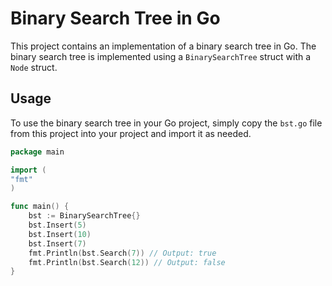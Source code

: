 # Binary Search Tree in Go

This project contains an implementation of a binary search tree in Go. The binary search tree is implemented using a `BinarySearchTree` struct with a `Node` struct.

## Usage

To use the binary search tree in your Go project, simply copy the `bst.go` file from this project into your project and import it as needed.

```go
package main

import (
"fmt"
)

func main() {
    bst := BinarySearchTree{}
    bst.Insert(5)
    bst.Insert(10)
    bst.Insert(7)
    fmt.Println(bst.Search(7)) // Output: true
    fmt.Println(bst.Search(12)) // Output: false
}
```